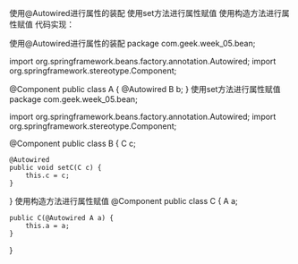 使用@Autowired进行属性的装配
使用set方法进行属性赋值
使用构造方法进行属性赋值
代码实现：

使用@Autowired进行属性的装配
package com.geek.week_05.bean;

import org.springframework.beans.factory.annotation.Autowired;
import org.springframework.stereotype.Component;

@Component
public class A {
    @Autowired
    B b;
}
使用set方法进行属性赋值
package com.geek.week_05.bean;

import org.springframework.beans.factory.annotation.Autowired;
import org.springframework.stereotype.Component;

@Component
public class B {
    C c;

    @Autowired
    public void setC(C c) {
        this.c = c;
    }
}
使用构造方法进行属性赋值
@Component
public class C {
    A a;

    public C(@Autowired A a) {
        this.a = a;
    }
}